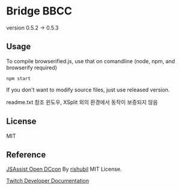 Bridge BBCC
===
version 0.5.2 -> 0.5.3



## Usage
To compile browserified.js, use that on comandline
(node, npm, and browserify required)
```
npm start
```
If you don't want to modify source files, just use released version.

readme.txt 참조
윈도우, XSplit 외의 환경에서 동작이 보증되지 않음


## License
MIT

## Reference
[JSAssist Open DCcon](https://github.com/rishubil/jsassist-open-dccon)
By [rishubil](https://github.com/rishubil) MIT License.

[Twitch Developer Documentation](https://dev.twitch.tv/docs)
